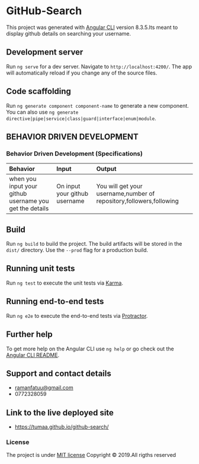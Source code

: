 # GitHub-Search

This project was generated with [Angular CLI](https://github.com/github-search/angular-cli) version 8.3.5.Its meant to display github details on searching your username.

## Development server

Run `ng serve` for a dev server. Navigate to `http://localhost:4200/`. The app will automatically reload if you change any of the source files.

## Code scaffolding

Run `ng generate component component-name` to generate a new component. You can also use `ng generate directive|pipe|service|class|guard|interface|enum|module`.
## BEHAVIOR DRIVEN DEVELOPMENT
### Behavior Driven Development (Specifications)
| Behavior                 |           Input      |                 Output|
| :----------------------- |:---------------------| :---------------------|              
|  when you input your github username you get the details     |    On input your github username |  You will get your username,number of repository,followers,following|          


## Build

Run `ng build` to build the project. The build artifacts will be stored in the `dist/` directory. Use the `--prod` flag for a production build.

## Running unit tests

Run `ng test` to execute the unit tests via [Karma](https://karma-runner.github.io).

## Running end-to-end tests

Run `ng e2e` to execute the end-to-end tests via [Protractor](http://www.protractortest.org/).

## Further help

To get more help on the Angular CLI use `ng help` or go check out the [Angular CLI README](https://github.com/angular/angular-cli/blob/master/README.md).

## Support and contact details
+ ramanfatuu@gmail.com
+ 0772328059

## Link to the live deployed site

+ https://tumaa.github.io/github-search/

### License
The project is under [MIT license](https://github.com/tumaa/github-search/blob/master/LINSENCE)
Copyright &copy; 2019.All rigths reserved
